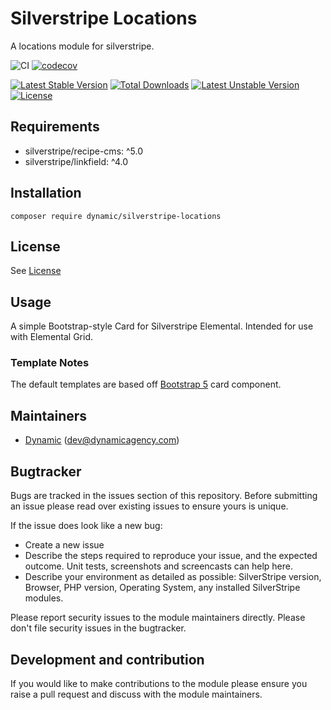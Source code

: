 # Silverstripe Locations

A locations module for silverstripe.

![CI](https://github.com/dynamic/silverstripe-locations/workflows/CI/badge.svg)
[![codecov](https://codecov.io/gh/dynamic/silverstripe-locations/branch/master/graph/badge.svg)](https://codecov.io/gh/dynamic/silverstripe-locations)

[![Latest Stable Version](https://poser.pugx.org/dynamic/silverstripe-locations/v/stable)](https://packagist.org/packages/dynamic/silverstripe-locations)
[![Total Downloads](https://poser.pugx.org/dynamic/silverstripe-locations/downloads)](https://packagist.org/packages/dynamic/silverstripe-locations)
[![Latest Unstable Version](https://poser.pugx.org/dynamic/silverstripe-locations/v/unstable)](https://packagist.org/packages/dynamic/silverstripe-locations)
[![License](https://poser.pugx.org/dynamic/silverstripe-locations/license)](https://packagist.org/packages/dynamic/silverstripe-locations)

## Requirements

* silverstripe/recipe-cms: ^5.0
* silverstripe/linkfield: ^4.0

## Installation

`composer require dynamic/silverstripe-locations`

## License

See [License](LICENSE.md)

## Usage

A simple Bootstrap-style Card for Silverstripe Elemental. Intended for use with Elemental Grid.

### Template Notes

The default templates are based off [Bootstrap 5](https://getbootstrap.com/) card component.

## Maintainers

 *  [Dynamic](https://www.dynamicagency.com) (<dev@dynamicagency.com>)

## Bugtracker
Bugs are tracked in the issues section of this repository. Before submitting an issue please read over
existing issues to ensure yours is unique.

If the issue does look like a new bug:

 - Create a new issue
 - Describe the steps required to reproduce your issue, and the expected outcome. Unit tests, screenshots
 and screencasts can help here.
 - Describe your environment as detailed as possible: SilverStripe version, Browser, PHP version,
 Operating System, any installed SilverStripe modules.

Please report security issues to the module maintainers directly. Please don't file security issues in the bugtracker.

## Development and contribution
If you would like to make contributions to the module please ensure you raise a pull request and discuss with the module maintainers.
